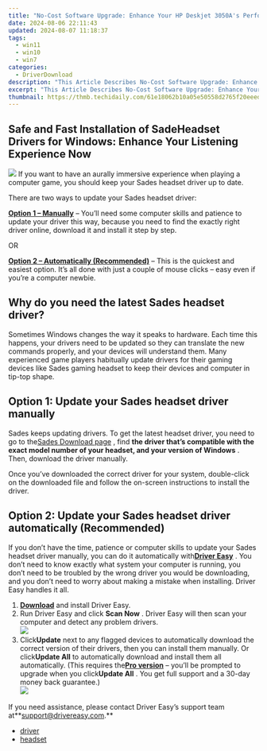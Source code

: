 ```yaml
---
title: "No-Cost Software Upgrade: Enhance Your HP Deskjet 3050A's Performance with Latest Driver on Windows PC"
date: 2024-08-06 22:11:43
updated: 2024-08-07 11:18:37
tags:
  - win11
  - win10
  - win7
categories:
  - DriverDownload
description: "This Article Describes No-Cost Software Upgrade: Enhance Your HP Deskjet 3050A's Performance with Latest Driver on Windows PC"
excerpt: "This Article Describes No-Cost Software Upgrade: Enhance Your HP Deskjet 3050A's Performance with Latest Driver on Windows PC"
thumbnail: https://thmb.techidaily.com/61e18062b10a05e50558d2765f20eeedf900f4f1438428a2471f9b4a0fdcaefb.jpg
---
```


## Safe and Fast Installation of SadeHeadset Drivers for Windows: Enhance Your Listening Experience Now

![](https://images.drivereasy.com/wp-content/uploads/2018/08/img_5b71678f255d5.jpg) If you want to have an aurally immersive experience when playing a computer game, you should keep your Sades headset driver up to date.

There are two ways to update your Sades headset driver:

[**Option 1 – Manually**](https://tools.techidaily.com/drivereasy/download/) – You’ll need some computer skills and patience to update your driver this way, because you need to find the exactly right driver online, download it and install it step by step.

OR

[**Option 2 – Automatically (Recommended)**](https://www.drivereasy.com/knowledge/sades-headset-drivers-download-and-install-for-windows/#o2) – This is the quickest and easiest option. It’s all done with just a couple of mouse clicks – easy even if you’re a computer newbie.

## Why do you need the latest Sades headset driver?

 Sometimes Windows changes the way it speaks to hardware. Each time this happens, your drivers need to be updated so they can translate the new commands properly, and your devices will understand them. Many experienced game players habitually update drivers for their gaming devices like Sades gaming headset to keep their devices and computer in tip-top shape.

## Option 1: Update your Sades headset driver manually

 Sades keeps updating drivers. To get the latest headset driver, you need to go to the[Sades Download page](http://www.sades.co.id/pages/download-driver/) , find **the driver that’s compatible with the exact model number of your headset, and your version of Windows** . Then, download the driver manually.

 Once you’ve downloaded the correct driver for your system, double-click on the downloaded file and follow the on-screen instructions to install the driver.

## Option 2: Update your Sades headset driver automatically (Recommended)

 If you don’t have the time, patience or computer skills to update your Sades headset  driver manually, you can do it automatically with[**Driver Easy**](https://tools.techidaily.com/drivereasy/download/) .  You don’t need to know exactly what system your computer is running, you don’t need to be troubled by the wrong driver you would be downloading, and you don’t need to worry about making a mistake when installing. Driver Easy handles it all.

1. [**Download**](https://tools.techidaily.com/drivereasy/download/) and install Driver Easy.
2. Run Driver Easy and click **Scan Now** . Driver Easy will then scan your computer and detect any problem drivers.  
![](https://images.drivereasy.com/wp-content/uploads/2018/08/img_5b74f20c0ba94.jpg)
3. Click**Update** next to any flagged devices to automatically download the correct version of their drivers, then you can install them manually. Or click**Update All** to automatically download and install them all automatically. (This requires the[**Pro version**](https://tools.techidaily.com/drivereasy/download/) – you’ll be prompted to upgrade when you click**Update All** . You get full support and a 30-day money back guarantee.)  
![](https://images.drivereasy.com/wp-content/uploads/2018/08/img_5b765bdf120da.jpg)

 If you need assistance, please contact Driver Easy’s support team at**<support@drivereasy.com>.**

* [driver](https://tools.techidaily.com/drivereasy/download/)
* [headset](https://tools.techidaily.com/drivereasy/download/)

<ins class="adsbygoogle"
     style="display:block"
     data-ad-format="autorelaxed"
     data-ad-client="ca-pub-7571918770474297"
     data-ad-slot="1223367746"></ins>



<ins class="adsbygoogle"
     style="display:block"
     data-ad-client="ca-pub-7571918770474297"
     data-ad-slot="8358498916"
     data-ad-format="auto"
     data-full-width-responsive="true"></ins>
